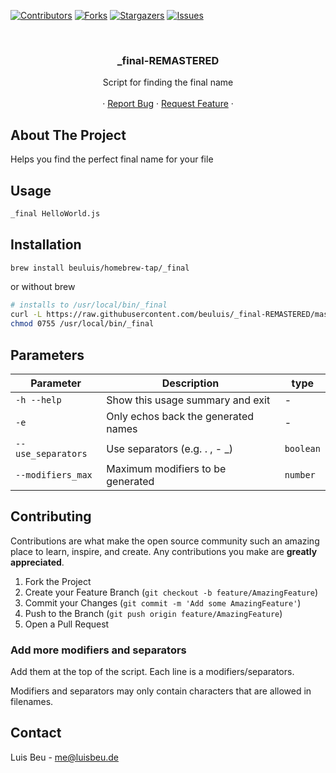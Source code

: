 [![Contributors][contributors-shield]][contributors-url]
[![Forks][forks-shield]][forks-url]
[![Stargazers][stars-shield]][stars-url]
[![Issues][issues-shield]][issues-url]

<!-- PROJECT HEADER -->
<br />
<p align="center">
  <h3 align="center">_final-REMASTERED</h3>

  <p align="center">
    Script for finding the final name
    <br />
    <br />
    ·
    <a href="https://github.com/beuluis/_final-REMASTERED/issues">Report Bug</a>
    ·
    <a href="https://github.com/beuluis/_final-REMASTERED/issues">Request Feature</a>
    ·
  </p>
</p>

<!-- ABOUT THE PROJECT -->

## About The Project

Helps you find the perfect final name for your file

## Usage

```sh
_final HelloWorld.js
```

## Installation

```sh
brew install beuluis/homebrew-tap/_final
```

or without brew

```bash
# installs to /usr/local/bin/_final
curl -L https://raw.githubusercontent.com/beuluis/_final-REMASTERED/master/_final >/usr/local/bin/_final
chmod 0755 /usr/local/bin/_final
```

## Parameters

| Parameter          | Description                         | type      |
| ------------------ | ----------------------------------- | --------- |
| `-h --help`        | Show this usage summary and exit    | -         |
| `-e`               | Only echos back the generated names | -         |
| `--use_separators` | Use separators (e.g. . , - \_)      | `boolean` |
| `--modifiers_max`  | Maximum modifiers to be generated   | `number`  |

<!-- CONTRIBUTING -->

## Contributing

Contributions are what make the open source community such an amazing place to learn, inspire, and create. Any contributions you make are **greatly appreciated**.

1. Fork the Project
2. Create your Feature Branch (`git checkout -b feature/AmazingFeature`)
3. Commit your Changes (`git commit -m 'Add some AmazingFeature'`)
4. Push to the Branch (`git push origin feature/AmazingFeature`)
5. Open a Pull Request

### Add more modifiers and separators

Add them at the top of the script. Each line is a modifiers/separators.

Modifiers and separators may only contain characters that are allowed in filenames.

<!-- CONTACT -->

## Contact

Luis Beu - me@luisbeu.de

<!-- MARKDOWN LINKS & IMAGES -->
<!-- https://www.markdownguide.org/basic-syntax/#reference-style-links -->

[contributors-shield]: https://img.shields.io/github/contributors/beuluis/_final-REMASTERED.svg?style=flat-square
[contributors-url]: https://github.com/beuluis/_final-REMASTERED/graphs/contributors
[forks-shield]: https://img.shields.io/github/forks/beuluis/_final-REMASTERED.svg?style=flat-square
[forks-url]: https://github.com/beuluis/_final-REMASTERED/network/members
[stars-shield]: https://img.shields.io/github/stars/beuluis/_final-REMASTERED.svg?style=flat-square
[stars-url]: https://github.com/beuluis/_final-REMASTERED/stargazers
[issues-shield]: https://img.shields.io/github/issues/beuluis/_final-REMASTERED.svg?style=flat-square
[issues-url]: https://github.com/beuluis/_final-REMASTERED/issues
[license-shield]: https://img.shields.io/github/license/beuluis/_final-REMASTERED.svg?style=flat-square
